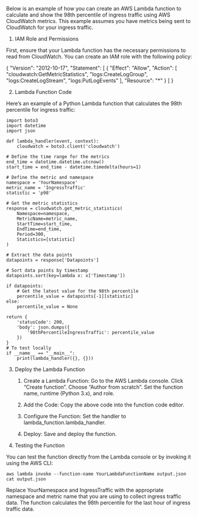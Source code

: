 Below is an example of how you can create an AWS Lambda function to calculate and show the 98th percentile of ingress traffic using AWS CloudWatch metrics. This example assumes you have metrics being sent to CloudWatch for your ingress traffic.

1. IAM Role and Permissions

First, ensure that your Lambda function has the necessary permissions to read from CloudWatch. You can create an IAM role with the following policy:

{
    "Version": "2012-10-17",
    "Statement": [
        {
            "Effect": "Allow",
            "Action": [
	    	"cloudwatch:GetMetricStatistics",
      		"logs:CreateLogGroup",
		"logs:CreateLogStream",
  		"logs:PutLogEvents"
    		],
            "Resource": "*"
        }
    ]
}


2. Lambda Function Code

Here’s an example of a Python Lambda function that calculates the 98th percentile for ingress traffic:

    import boto3
    import datetime
    import json

    def lambda_handler(event, context):
    	cloudwatch = boto3.client('cloudwatch')

    # Define the time range for the metrics 
    end_time = datetime.datetime.utcnow()
    start_time = end_time - datetime.timedelta(hours=1)
    
    # Define the metric and namespace
    namespace = 'YourNamespace'
    metric_name = 'IngressTraffic'
    statistic = 'p98'
    
    # Get the metric statistics
    response = cloudwatch.get_metric_statistics(
        Namespace=namespace,
        MetricName=metric_name,
        StartTime=start_time,
        EndTime=end_time,
        Period=300,
        Statistics=[statistic]
    )
    
    # Extract the data points
    datapoints = response['Datapoints']
    
    # Sort data points by timestamp
    datapoints.sort(key=lambda x: x['Timestamp'])
    
    if datapoints:
        # Get the latest value for the 98th percentile
        percentile_value = datapoints[-1][statistic]
    else:
        percentile_value = None
    
    return {
        'statusCode': 200,
        'body': json.dumps({
            '98thPercentileIngressTraffic': percentile_value
        })
    }
	# To test locally
	if __name__ == "__main__":
    	print(lambda_handler({}, {}))


3. Deploy the Lambda Function

	1.	Create a Lambda Function:
			Go to the AWS Lambda console.
			Click “Create function”.
			Choose “Author from scratch”.
			Set the function name, runtime (Python 3.x), and role.

	2.	Add the Code:
    			Copy the above code into the function code editor.
   	
	3.	Configure the Function:
    		Set the handler to lambda_function.lambda_handler.
   	
	5.	Deploy:
			Save and deploy the function.

4. Testing the Function

You can test the function directly from the Lambda console or by invoking it using the AWS CLI:

	aws lambda invoke --function-name YourLambdaFunctionName output.json
	cat output.json


Replace YourNamespace and IngressTraffic with the appropriate namespace and metric name that you are using to collect ingress traffic data. The function calculates the 98th percentile for the last hour of ingress traffic data.
